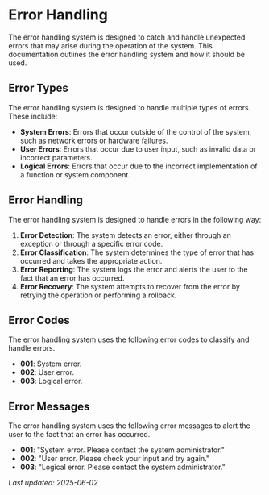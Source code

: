 # Error Handling

The error handling system is designed to catch and handle unexpected errors that may arise during the operation of the system. This documentation outlines the error handling system and how it should be used.

## Error Types

The error handling system is designed to handle multiple types of errors. These include:

* **System Errors**: Errors that occur outside of the control of the system, such as network errors or hardware failures.
* **User Errors**: Errors that occur due to user input, such as invalid data or incorrect parameters.
* **Logical Errors**: Errors that occur due to the incorrect implementation of a function or system component.

## Error Handling

The error handling system is designed to handle errors in the following way:

1. **Error Detection**: The system detects an error, either through an exception or through a specific error code.
2. **Error Classification**: The system determines the type of error that has occurred and takes the appropriate action.
3. **Error Reporting**: The system logs the error and alerts the user to the fact that an error has occurred.
4. **Error Recovery**: The system attempts to recover from the error by retrying the operation or performing a rollback.

## Error Codes

The error handling system uses the following error codes to classify and handle errors.

* **001**: System error.
* **002**: User error.
* **003**: Logical error.

## Error Messages

The error handling system uses the following error messages to alert the user to the fact that an error has occurred.

* **001**: "System error. Please contact the system administrator."
* **002**: "User error. Please check your input and try again."
* **003**: "Logical error. Please contact the system administrator."

*Last updated: 2025-06-02*
